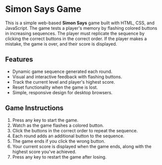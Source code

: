 # Simon Says Game

This is a simple web-based **Simon Says** game built with HTML, CSS, and JavaScript. The game tests a player's memory by flashing colored buttons in increasing sequences. The player must replicate the sequence by clicking the correct buttons in the correct order. If the player makes a mistake, the game is over, and their score is displayed.

## Features
- Dynamic game sequence generated each round.
- Visual and interactive feedback with flashing buttons.
- Track the current level and player's highest score.
- Reset functionality when the game is lost.
- Simple, responsive design for desktop browsers.

## Game Instructions
1. Press any key to start the game.
2. Watch as the game flashes a colored button.
3. Click the buttons in the correct order to repeat the sequence.
4. Each round adds an additional button to the sequence.
5. The game ends if you click the wrong button.
6. Your current score is displayed when the game ends, along with the highest score you've achieved.
7. Press any key to restart the game after losing.
